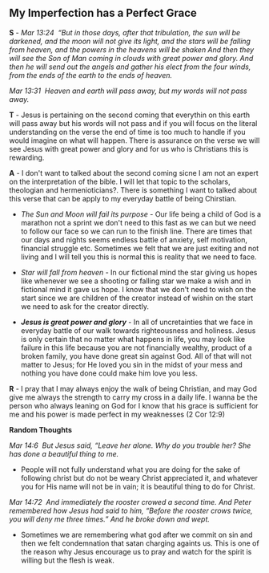 ## My Imperfection has a Perfect Grace


__S__ - _Mar 13:24  “But in those days, after that tribulation, the sun will be darkened, and the moon will not give its light, and the stars will be falling from heaven, and the powers in the heavens will be shaken And then they will see the Son of Man coming in clouds with great power and glory. And then he will send out the angels and gather his elect from the four winds, from the ends of the earth to the ends of heaven._

_Mar 13:31  Heaven and earth will pass away, but my words will not pass away._

__T__ - Jesus is pertaining on the second coming that everythin on this earth will pass away but his words will not pass and if you will focus on the literal understanding on the verse the end of time is too much to handle if you would imagine on what will happen. There is assurance on the verse we will see Jesus with great power and glory and for us who is Christians this is rewarding.

__A__ - I don't want to talked about the second coming sicne I am not an expert on the interpretation of the bible. I will let that topic to the scholars, theologian and hermenioticians?. There is something I want to talked about this verse that can be apply to my everyday battle of being Chirstian.

- _The Sun and Moon will fail its purpose_ - Our life being a child of God is a marathon not a sprint we don't need to this fast as we can but we need to follow our face so we can run to the finish line. There are times that our days and nights seems endless battle of anxiety, self motivation, financial struggle etc. Sometimes we felt that we are just exiting and not living and I will tell you this is normal this is reality that we need to face.

- _Star will fall from heaven_ - In our fictional mind the star giving us hopes like whenever we see a shooting or falling star we make a wish and in fictional mind it gave us hope. I know that we don't need to wish on the start since we are children of the creator instead of wishin on the start we need to ask for the creator directly. 

- __*Jesus is great power and glory*__ - In all of uncretainties that we face in everyday battle of our walk towards righteousness and holiness. Jesus is only certain that no matter what happens in life, you may look like failure in this life because you are not financially wealthy,  product of a broken family, you have done great sin against God. All of that will not matter to Jesus; for He loved you sin in the midst of your mess and nothing you have done could make him love you less.

__R__ - I pray that I may always enjoy the walk of being Christian, and may God give me always the strength to carry my cross in a daily life. I wanna be the person who always leaning on God for I know that his grace is sufficient for me and his power is made perfect in my weaknesses (2 Cor 12:9)


__Random Thoughts__

_Mar 14:6  But Jesus said, “Leave her alone. Why do you trouble her? She has done a beautiful thing to me._
- People will not fully understand what you are doing for the sake of following christ but do not be weary Christ appreciated it, and whatever you for His name will not be in vain; it is beautiful thing to do for Christ.

_Mar 14:72  And immediately the rooster crowed a second time. And Peter remembered how Jesus had said to him, “Before the rooster crows twice, you will deny me three times.” And he broke down and wept._

- Sometimes we are remembering what god after we commit on sin and then we felt condemnation that satan charging againts us. This is one of the reason why Jesus encourage us to pray and watch for the spirit is willing but the flesh is weak. 